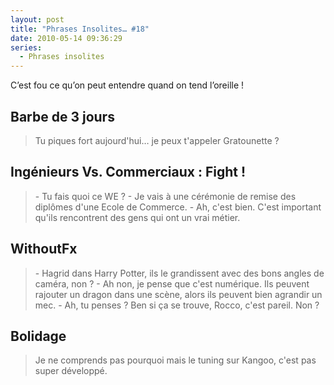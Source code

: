 ```yaml
---
layout: post
title: "Phrases Insolites… #18"
date: 2010-05-14 09:36:29
series:
  - Phrases insolites
---
```


C’est fou ce qu’on peut entendre quand on tend l’oreille&nbsp;!

<!-- more -->

## Barbe de 3 jours

> Tu piques fort aujourd'hui&#8230; je peux t'appeler Gratounette&nbsp;?

## Ingénieurs Vs. Commerciaux&nbsp;: Fight&nbsp;!

> \- Tu fais quoi ce WE&nbsp;?
> \- Je vais à une cérémonie de remise des diplômes d'une Ecole de Commerce.
> \- Ah, c'est bien. C'est important qu'ils rencontrent des gens qui ont un vrai métier.

## WithoutFx

> \- Hagrid dans Harry Potter, ils le grandissent avec des bons angles de caméra, non&nbsp;?
> \- Ah non, je pense que c'est numérique. Ils peuvent rajouter un dragon dans une scène, alors ils peuvent bien agrandir un mec.
> \- Ah, tu penses&nbsp;? Ben si ça se trouve, Rocco, c'est pareil. Non&nbsp;?

## Bolidage

> Je ne comprends pas pourquoi mais le tuning sur Kangoo, c'est pas super développé.
